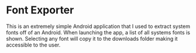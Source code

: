 # Font Exporter

This is an extremely simple Android application that I used to extract system fonts off of an Android. When launching the app, a list of all systems fonts is shown. Selecting any font will copy it to the downloads folder making it accessible to the user.
